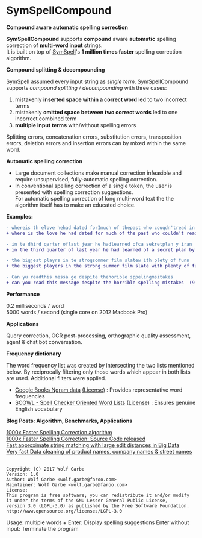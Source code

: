 # SymSpellCompound


__Compound aware automatic spelling correction__

__SymSpellCompound__ supports __compound__ aware __automatic__ spelling correction of __multi-word input__ strings. <br>It is built on top of [SymSpell](https://github.com/wolfgarbe/symspell)'s __1 million times faster__ spelling correction algorithm.

__Compound splitting & decompounding__

SymSpell assumed every input string as _single term_. SymSpellCompound supports _compound splitting / decompounding_ with three cases:
1. mistakenly __inserted space within a correct word__ led to two incorrect terms 
2. mistakenly __omitted space between two correct words__ led to one incorrect combined term
3. __multiple input terms__ with/without spelling errors

Splitting errors, concatenation errors, substitution errors, transposition errors, deletion errors and insertion errors can by mixed within the same word.

__Automatic spelling correction__

* Large document collections make manual correction infeasible and require unsupervised, fully-automatic spelling correction. 
* In conventional spelling correction of a single token, the user is presented with spelling correction suggestions. <br>For automatic spelling correction of long multi-word text the the algorithm itself has to make an educated choice.

__Examples:__

```diff
- whereis th elove hehad dated forImuch of thepast who couqdn'tread in sixthgrade and ins pired him
+ where is the love he had dated for much of the past who couldn't read in sixth grade and inspired him  (9 edits)

- in te dhird qarter oflast jear he hadlearned ofca sekretplan y iran
+ in the third quarter of last year he had learned of a secret plan by iran  (10 edits)

- the bigjest playrs in te strogsommer film slatew ith plety of funn
+ the biggest players in the strong summer film slate with plenty of fun  (9 edits)

- Can yu readthis messa ge despite thehorible sppelingmsitakes
+ can you read this message despite the horrible spelling mistakes  (9 edits)
```

__Performance__

0.2 milliseconds / word  
5000 words / second  (single core on 2012 Macbook Pro)

__Applications__

Query correction, OCR post-processing, orthographic quality assessment, agent & chat bot conversation.

__Frequency dictionary__

The word frequency list was created by intersecting the two lists mentioned below. By reciprocally filtering only those words which appear in both lists are used. Additional filters were applied.
* [Google Books Ngram data](http://storage.googleapis.com/books/ngrams/books/datasetsv2.html)   [(License)](https://creativecommons.org/licenses/by/3.0/) : Provides representative word frequencies
* [SCOWL - Spell Checker Oriented Word Lists](http://wordlist.aspell.net/)   [(License)](http://wordlist.aspell.net/scowl-readme/) : Ensures genuine English vocabulary    

__Blog Posts: Algorithm, Benchmarks, Applications__

[1000x Faster Spelling Correction algorithm](http://blog.faroo.com/2012/06/07/improved-edit-distance-based-spelling-correction/)<br>
[1000x Faster Spelling Correction: Source Code released](http://blog.faroo.com/2012/06/24/1000x-faster-spelling-correction-source-code-released/)<br>
[Fast approximate string matching with large edit distances in Big Data](http://blog.faroo.com/2015/03/24/fast-approximate-string-matching-with-large-edit-distances/)<br> 
[Very fast Data cleaning of product names, company names & street names](http://blog.faroo.com/2015/09/29/how-to-correct-company-names-street-names-product-names/) 
<br><br>

```
Copyright (C) 2017 Wolf Garbe
Version: 1.0
Author: Wolf Garbe <wolf.garbe@faroo.com>
Maintainer: Wolf Garbe <wolf.garbe@faroo.com>
License:
This program is free software; you can redistribute it and/or modify
it under the terms of the GNU Lesser General Public License, 
version 3.0 (LGPL-3.0) as published by the Free Software Foundation.
http://www.opensource.org/licenses/LGPL-3.0
```
Usage: multiple words + Enter:  Display spelling suggestions
       Enter without input:     Terminate the program

<br><br>
